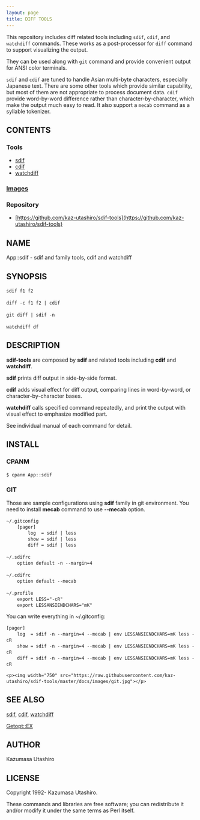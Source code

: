 ```yaml
---
layout: page
title: DIFF TOOLS
---
```


This repository includes diff related tools including `sdif`, `cdif`,
and `watchdiff` commands.  These works as a post-processor for `diff`
command to support visualizing the output.

They can be used along with `git` command and provide convenient
output for ANSI color terminals.

`sdif` and `cdif` are tuned to handle Asian multi-byte characters,
especially Japanese text.  There are some other tools which provide
similar capability, but most of them are not appropriate to process
document data.  `cdif` provide word-by-word difference rather than
character-by-character, which make the output much easy to read.  It
also support a `mecab` command as a syllable tokenizer.


## CONTENTS

### Tools

- [sdif](./sdif)
- [cdif](./cdif)
- [watchdiff](./watchdiff)

### [Images](./images)

### Repository

- [https://github.com/kaz-utashiro/sdif-tools](https://github.com/kaz-utashiro/sdif-tools)

## NAME

App::sdif - sdif and family tools, cdif and watchdiff

## SYNOPSIS

    sdif f1 f2

    diff -c f1 f2 | cdif

    git diff | sdif -n

    watchdiff df

## DESCRIPTION

**sdif-tools** are composed by **sdif** and related tools including
**cdif** and **watchdiff**.

**sdif** prints diff output in side-by-side format.

**cdif** adds visual effect for diff output, comparing lines in
word-by-word, or character-by-character bases.

**watchdiff** calls specified command repeatedly, and print the output
with visual effect to emphasize modified part.

See individual manual of each command for detail.

## INSTALL

### CPANM

    $ cpanm App::sdif

### GIT

Those are sample configurations using **sdif** family in git
environment.  You need to install **mecab** command to use **--mecab**
option.

    ~/.gitconfig
        [pager]
            log  = sdif | less
            show = sdif | less
            diff = sdif | less

    ~/.sdifrc
        option default -n --margin=4

    ~/.cdifrc
        option default --mecab

    ~/.profile
        export LESS="-cR"
        export LESSANSIENDCHARS="mK"

You can write everything in ~/.gitconfig:

    [pager]
        log  = sdif -n --margin=4 --mecab | env LESSANSIENDCHARS=mK less -cR
        show = sdif -n --margin=4 --mecab | env LESSANSIENDCHARS=mK less -cR
        diff = sdif -n --margin=4 --mecab | env LESSANSIENDCHARS=mK less -cR

<div>

    <p><img width="750" src="https://raw.githubusercontent.com/kaz-utashiro/sdif-tools/master/docs/images/git.jpg"></p>
</div>

## SEE ALSO

[sdif](https://metacpan.org/pod/sdif), [cdif](https://metacpan.org/pod/cdif), [watchdiff](https://metacpan.org/pod/watchdiff)

[Getopt::EX](https://metacpan.org/pod/Getopt%3A%3AEX)

## AUTHOR

Kazumasa Utashiro

## LICENSE

Copyright 1992- Kazumasa Utashiro.

These commands and libraries are free software; you can redistribute
it and/or modify it under the same terms as Perl itself.
